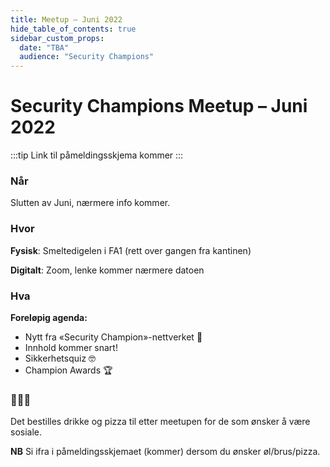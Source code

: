 ```yaml
---
title: Meetup – Juni 2022
hide_table_of_contents: true
sidebar_custom_props:
  date: "TBA"
  audience: "Security Champions"
---
```


# Security Champions Meetup – Juni 2022

:::tip Link til påmeldingsskjema kommer
:::

### Når

Slutten av Juni, nærmere info kommer.

### Hvor

**Fysisk**: Smeltedigelen i FA1 (rett over gangen fra kantinen)

**Digitalt**: Zoom, lenke kommer nærmere datoen

### Hva

**Foreløpig agenda:**

- Nytt fra «Security Champion»-nettverket 📯
- Innhold kommer snart!
- Sikkerhetsquiz 🤓
- Champion Awards 🏆

### 🍕🍺🥤

Det bestilles drikke og pizza til etter meetupen for de som ønsker å være sosiale.

**NB** Si ifra i påmeldingsskjemaet (kommer) dersom du ønsker øl/brus/pizza.
